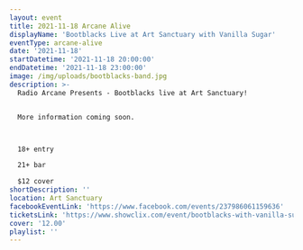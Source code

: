 ```yaml
---
layout: event
title: 2021-11-18 Arcane Alive
displayName: 'Bootblacks Live at Art Sanctuary with Vanilla Sugar'
eventType: arcane-alive
date: '2021-11-18'
startDatetime: '2021-11-18 20:00:00'
endDatetime: '2021-11-18 23:00:00'
image: /img/uploads/bootblacks-band.jpg
description: >-
  Radio Arcane Presents - Bootblacks live at Art Sanctuary!


  More information coming soon.



  18+ entry

  21+ bar

  $12 cover
shortDescription: ''
location: Art Sanctuary
facebookEventLink: 'https://www.facebook.com/events/237986061159636'
ticketsLink: 'https://www.showclix.com/event/bootblacks-with-vanilla-sugar'
cover: '12.00'
playlist: ''
---
```

